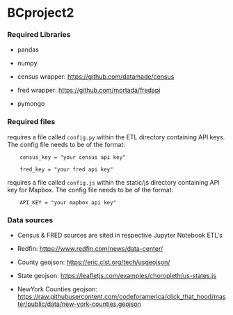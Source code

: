 # BCproject2

### Required Libraries

* pandas

* numpy

* census wrapper:
https://github.com/datamade/census

* fred wrapper:
https://github.com/mortada/fredapi

* pymongo



### Required files

requires a file called ```config.py``` within the ETL directory containing API keys. The config file needs to be of the format: 

        census_key = "your census api key"

        fred_key = "your fred api key"


requires a file called ```config.js``` within the static/js directory containing API key for Mapbox. The config file needs to be of the format: 

        API_KEY = "your mapbox api key"



### Data sources

* Census & FRED sources are sited in respective Jupyter Notebook ETL's

* Redfin:
https://www.redfin.com/news/data-center/

* County geojson:
https://eric.clst.org/tech/usgeojson/

* State geojson:
https://leafletjs.com/examples/choropleth/us-states.js

* NewYork Counties geojson:
https://raw.githubusercontent.com/codeforamerica/click_that_hood/master/public/data/new-york-counties.geojson


